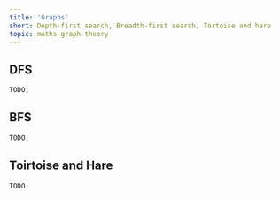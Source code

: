 ```yaml
---
title: 'Graphs'
short: Depth-first search, Breadth-first search, Tortoise and hare
topic: maths graph-theory
---
```


## DFS

```js
TODO;
```

## BFS

```js
TODO;
```

## Toirtoise and Hare

```js
TODO;
```
